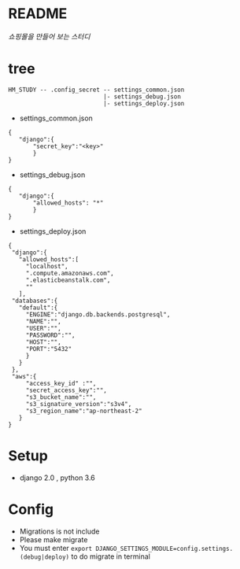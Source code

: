 # README

*쇼핑몰을 만들어 보는 스터디*



# tree
```
HM_STUDY -- .config_secret -- settings_common.json
                           |- settings_debug.json
                           |- settings_deploy.json
```
 - settings_common.json
 
 ```
 {
 	"django":{
 		"secret_key":"<key>"
 		}
 }
 ```
 - settings_debug.json
 
 ```
 {
 	"django":{
 		"allowed_hosts": "*"
 		}
 }
 ```
 - settings_deploy.json
 
 ```
 {
  "django":{
    "allowed_hosts":[
      "localhost",
      ".compute.amazonaws.com",
      ".elasticbeanstalk.com",
      ""
    ],
  "databases":{
    "default":{
      "ENGINE":"django.db.backends.postgresql",
      "NAME":"",
      "USER":"",
      "PASSWORD":"",
      "HOST":"",
      "PORT":"5432"
      }
    }
  },
  "aws":{
      "access_key_id" :"",
      "secret_access_key":"",
      "s3_bucket_name":"",
      "s3_signature_version":"s3v4",
      "s3_region_name":"ap-northeast-2"
    }
}

 ``` 
 

# Setup
 - django 2.0 , python 3.6

# Config
 - Migrations is not include
 - Please make migrate
 - You must enter ```export DJANGO_SETTINGS_MODULE=config.settings.(debug|deploy)``` to do migrate in terminal

